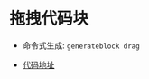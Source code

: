 
# 拖拽代码块

- 命令式生成:  `generateblock drag`

- [代码地址](https://github.com/yitjhy/generate-block-static-site/tree/master/docs/drag/demo)